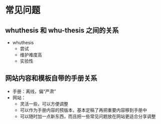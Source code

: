 # 常见问题

## whuthesis 和 whu-thesis 之间的关系

- whuthesis
  - 尝试
  - 维护难度高
  - 实验性

## 网站内容和模板自带的手册关系

- 手册：离线，偏“严肃”
- 网站：
  - 灵活一些，可以方便调整
  - 可以作为手册内容的预版本，基本定稿了再把重要内容移到手册中
  - 可以随时加一点新东西，而且把一些常见问题放在网站更适合分享调整